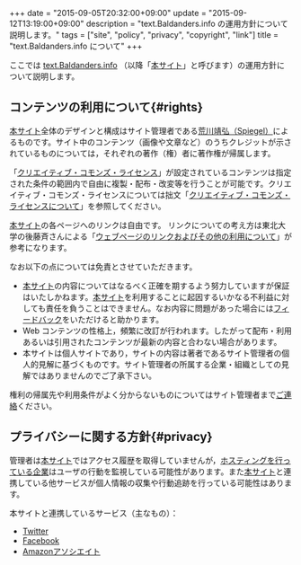 +++
date = "2015-09-05T20:32:00+09:00"
update = "2015-09-12T13:19:00+09:00"
description = "text.Baldanders.info の運用方針について説明します。"
tags = ["site", "policy", "privacy", "copyright", "link"]
title = "text.Baldanders.info について"
+++

ここでは [text.Baldanders.info](/) （以降「[本サイト]」と呼びます）の運用方針について説明します。

## コンテンツの利用について{#rights}

[本サイト]全体のデザインと構成はサイト管理者である[荒川靖弘（Spiegel）](http://www.baldanders.info/spiegel/profile/)によるものです。サイト中のコンテンツ（画像や文章など）のうちクレジットが示されているものについては，それぞれの著作（権）者に著作権が帰属します。

「[クリエイティブ・コモンズ・ライセンス](http://creativecommons.jp/licenses/)」が設定されているコンテンツは指定された条件の範囲内で自由に複製・配布・改変等を行うことが可能です。クリエイティブ・コモンズ・ライセンスについては拙文「[クリエイティブ・コモンズ・ライセンスについて](http://www.baldanders.info/spiegel/archive/cc-license/)」を参照してください。

[本サイト]の各ページへのリンクは自由です。 リンクについての考え方は東北大学の後藤斉さんによる「[ウェブページのリンクおよびその他の利用について](http://www.sal.tohoku.ac.jp/~gothit/webpolicy.html)」が参考になります。

なお以下の点については免責とさせていただきます。

- [本サイト]の内容についてはなるべく正確を期するよう努力していますが保証はいたしかねます。[本サイト]を利用することに起因するいかなる不利益に対しても責任を負うことはできません。なお内容に問題があった場合には[フィードバック](#feedback)をいただけると助かります。
- Web コンテンツの性格上，頻繁に改訂が行われます。したがって配布・利用あるいは引用されたコンテンツが最新の内容と合わない場合があります。
- 本サイトは個人サイトであり，サイトの内容は著者であるサイト管理者の個人的見解に基づくものです。サイト管理者の所属する企業・組織としての見解ではありませんのでご了承下さい。

権利の帰属先や利用条件がよく分からないものについてはサイト管理者まで[ご連絡](#feedback)ください。

## プライバシーに関する方針{#privacy}

管理者は[本サイト]ではアクセス履歴を取得していませんが，[ホスティングを行っている企業](https://github.com/)はユーザの行動を監視している可能性があります。また[本サイト]と連携している他サービスが個人情報の収集や行動追跡を行っている可能性はあります。

本サイトと連携しているサービス（主なもの）：

- [Twitter](https://twitter.com/)
- [Facebook](https://www.facebook.com/)
- [Amazonアソシエイト](https://affiliate.amazon.co.jp/)

[本サイト]: / "text.Baldanders.info"
